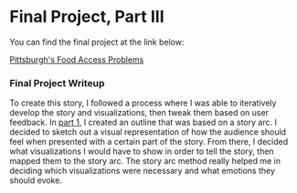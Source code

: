 # Final Project, Part III

You can find the final project at the link below:

[Pittsburgh's Food Access Problems](https://carnegiemellon.shorthandstories.com/pittsburghs-food-access-problems/index.html)


### Final Project Writeup
To create this story, I followed a process where I was able to iteratively develop the story and visualizations, then tweak them based on user feedback. In [part 1](final-part-1.md), I created an outline that was based on a story arc. I decided to sketch out a visual representation of how the audience should feel when presented with a certain part of the story. From there, I decided what visualizations I would have to show in order to tell the story, then mapped them to the story arc. The story arc method really helped me in deciding which visualizations were necessary and what emotions they should evoke.
